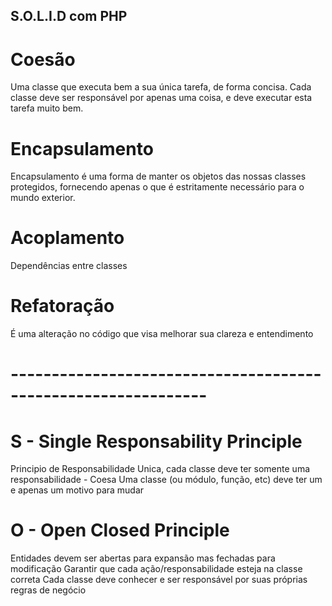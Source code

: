 ## S.O.L.I.D com PHP

# Coesão
Uma classe que executa bem a sua única tarefa, de forma concisa.
Cada classe deve ser responsável por apenas uma coisa, e deve executar esta tarefa muito bem.

# Encapsulamento
Encapsulamento é uma forma de manter os objetos das nossas classes protegidos, fornecendo apenas o que é estritamente necessário para o mundo exterior.

# Acoplamento
Dependências entre classes

# Refatoração
É uma alteração no código que visa melhorar sua clareza e entendimento

# -------------------------------------------------------------- #

# S - Single Responsability Principle
Principio de Responsabilidade Unica, cada classe deve ter somente uma responsabilidade - Coesa
Uma classe (ou módulo, função, etc) deve ter um e apenas um motivo para mudar

# O - Open Closed Principle
Entidades devem ser abertas para expansão mas fechadas para modificação
Garantir que cada ação/responsabilidade esteja na classe correta
Cada classe deve conhecer e ser responsável por suas próprias regras de negócio